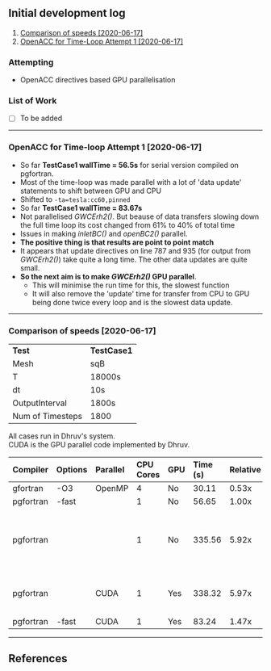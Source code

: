 ## Initial development log

1. [Comparison of speeds [2020-06-17]](#log_swe9n_v0002_1)
1. [OpenACC for Time-Loop Attempt 1 [2020-06-17]](#log_swe9n_v0002_2)

### Attempting
- OpenACC directives based GPU parallelisation


### List of Work
- [ ] To be added

-----------------------------------------------


<a name = 'log_swe9n_v0002_2' ></a>

### OpenACC for Time-loop Attempt 1 [2020-06-17]
- So far **TestCase1 wallTime = 56.5s** for serial version compiled on pgfortran.
- Most of the time-loop was made parallel with a lot of 'data update' statements to shift between GPU and CPU
- Shifted to `-ta=tesla:cc60,pinned`
- So far **TestCase1 wallTime = 83.67s**
- Not parallelised _GWCErh2()_. But beause of data transfers slowing down the full time loop its cost changed from 61% to 40% of total time
- Issues in making _inletBC()_ and _openBC2()_ parallel.
- **The positive thing is that results are point to point match**
- It appears that update directives on line 787 and 935 (for output from _GWCErh2()_) take quite a long time. The other data updates are quite small.
- **So the next aim is to make _GWCErh2()_ GPU parallel**.
	- This will minimise the run time for this, the slowest function
	- It will also remove the 'update' time for transfer from CPU to GPU being done twice every loop and is the slowest data update.

-----------------------------------------------

<a name = 'log_swe9n_v0002_1' ></a>

### Comparison of speeds [2020-06-17]

|  |  |
| :------- | :------------ |
| **Test** | **TestCase1** |
| Mesh | sqB |
| T | 18000s |
| dt | 10s |
| OutputInterval | 1800s |
| Num of Timesteps | 1800 |

All cases run in Dhruv's system.<br>
CUDA is the GPU parallel code implemented by Dhruv.


| Compiler | Options | Parallel | CPU Cores | GPU | Time (s) | Relative |Remark |
| :------- |  :----- | :------- | :-------- | :--- | :------- | :------ | :---- |
| gfortran | -O3 | OpenMP | 4 | No | 30.11 | 0.53x |  |
| pgfortran | -fast |  | 1 | No | 56.65 | 1.00x |  |
| pgfortran |  |  | 1 | No| 335.56 | 5.92x | Prob Dhruv used in thesis as "serial" |
| pgfortran |  | CUDA | 1 | Yes | 338.32 | 5.97x | Dhruv thesis GPU reported | 
| pgfortran | -fast  | CUDA | 1 | Yes| 83.24 | 1.47x |  | 



-----------------------------------------------

## References
